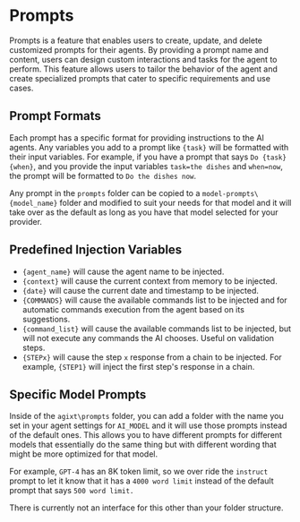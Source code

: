 # Prompts
Prompts is a feature that enables users to create, update, and delete customized prompts for their agents. By providing a prompt name and content, users can design custom interactions and tasks for the agent to perform. This feature allows users to tailor the behavior of the agent and create specialized prompts that cater to specific requirements and use cases.

## Prompt Formats

Each prompt has a specific format for providing instructions to the AI agents. Any variables you add to a prompt like `{task}` will be formatted with their input variables. For example, if you have a prompt that says `Do {task} {when}`, and you provide the input variables `task=the dishes` and `when=now`, the prompt will be formatted to `Do the dishes now`.

Any prompt in the `prompts` folder can be copied to a `model-prompts\{model_name}` folder and modified to suit your needs for that model and it will take over as the default as long as you have that model selected for your provider.

## Predefined Injection Variables
- `{agent_name}` will cause the agent name to be injected.
- `{context}` will cause the current context from memory to be injected.
- `{date}` will cause the current date and timestamp to be injected.
- `{COMMANDS}` will cause the available commands list to be injected and for automatic commands execution from the agent based on its suggestions.
- `{command_list}` will cause the available commands list to be injected, but will not execute any commands the AI chooses. Useful on validation steps.
- `{STEPx}` will cause the step `x` response from a chain to be injected. For example, `{STEP1}` will inject the first step's response in a chain.

## Specific Model Prompts

Inside of the `agixt\prompts` folder, you can add a folder with the name you set in your agent settings for `AI_MODEL` and it will use those prompts instead of the default ones. This allows you to have different prompts for different models that essentially do the same thing but with different wording that might be more optimized for that model.

For example, `GPT-4` has an 8K token limit, so we over ride the `instruct` prompt to let it know that it has a `4000 word limit` instead of the default prompt that says `500 word limit.`

There is currently not an interface for this other than your folder structure.